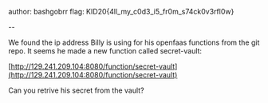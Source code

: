 author: bashgobrr
flag: KID20{4ll_my_c0d3_i5_fr0m_s74ck0v3rfl0w}

--

We found the ip address Billy is using for his openfaas functions from the git repo.
It seems he made a new function called secret-vault:

[http://129.241.209.104:8080/function/secret-vault](http://129.241.209.104:8080/function/secret-vault)

Can you retrive his secret from the vault?
